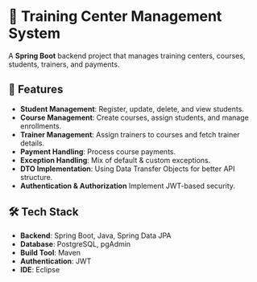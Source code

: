 # 🏫 Training Center Management System

A **Spring Boot** backend project that manages training centers, courses, students, trainers, and payments. 

## 🚀 Features
- **Student Management**: Register, update, delete, and view students.
- **Course Management**: Create courses, assign students, and manage enrollments.
- **Trainer Management**: Assign trainers to courses and fetch trainer details.
- **Payment Handling**: Process course payments.
- **Exception Handling**: Mix of default & custom exceptions.
- **DTO Implementation**: Using Data Transfer Objects for better API structure.
- **Authentication & Authorization** Implement JWT-based security.

## 🛠️ Tech Stack
- **Backend**: Spring Boot, Java, Spring Data JPA
- **Database**: PostgreSQL, pgAdmin
- **Build Tool**: Maven
- **Authentication**: JWT 
- **IDE**: Eclipse

